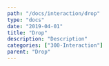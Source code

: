 ```yaml
---
path: "/docs/interaction/drop"
type: "docs"
date: "2019-04-01"
title: "Drop"
description: "Description"
categories: ["300-Interaction"]
parent: "Drop"
---
```

